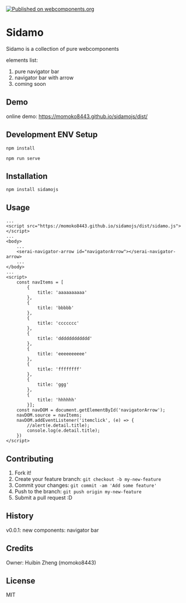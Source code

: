[![Published on webcomponents.org](https://img.shields.io/badge/webcomponents.org-published-blue.svg)](https://www.webcomponents.org/element/sidamojs)
# Sidamo
Sidamo is a collection of pure webcomponents

elements list:
1. pure navigator bar
2. navigator bar with arrow
3. coming soon

## Demo
online demo:
https://momoko8443.github.io/sidamojs/dist/

## Development ENV Setup

```
npm install

npm run serve
```

## Installation
```
npm install sidamojs
```

## Usage
```
...
<script src="https://momoko8443.github.io/sidamojs/dist/sidamo.js"></script>
...
<body>
    ...
    <serai-navigator-arrow id="navigatorArrow"></serai-navigator-arrow>
    ...
</body>
...
<script>
    const navItems = [
        {
            title: 'aaaaaaaaaa'
        }, 
        {
            title: 'bbbbb'
        }, 
        {
            title: 'ccccccc'
        },
        {
            title: 'dddddddddddd'
        },
        {
            title: 'eeeeeeeeee'
        },
        {
            title: 'ffffffff'
        },
        {
            title: 'ggg'
        },
        {
            title: 'hhhhhh'
        }];
    const navDOM = document.getElementById('navigatorArrow');
    navDOM.source = navItems;
    navDOM.addEventListener('itemclick', (e) => {
        //alert(e.detail.title);
        console.log(e.detail.title);
    })
</script>
```

## Contributing

1. Fork it!
2. Create your feature branch: `git checkout -b my-new-feature`
3. Commit your changes: `git commit -am 'Add some feature'`
4. Push to the branch: `git push origin my-new-feature`
5. Submit a pull request :D

## History

v0.0.1: new components: navigator bar

## Credits

Owner: Huibin Zheng (momoko8443)

## License
MIT